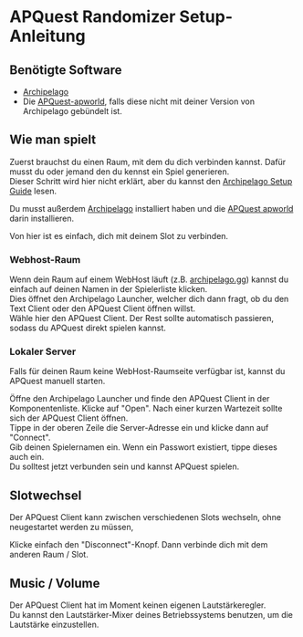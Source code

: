 # APQuest Randomizer Setup-Anleitung

## Benötigte Software

- [Archipelago](github.com/ArchipelagoMW/Archipelago/releases/latest)
- Die [APQuest-apworld](https://github.com/NewSoupVi/Archipelago/releases), 
  falls diese nicht mit deiner Version von Archipelago gebündelt ist.

## Wie man spielt

Zuerst brauchst du einen Raum, mit dem du dich verbinden kannst.
Dafür musst du oder jemand den du kennst ein Spiel generieren.  
Dieser Schritt wird hier nicht erklärt, aber du kannst den
[Archipelago Setup Guide](https://archipelago.gg/tutorial/Archipelago/setup_en#generating-a-game) lesen.

Du musst außerdem [Archipelago](github.com/ArchipelagoMW/Archipelago/releases/latest) installiert haben
und die [APQuest apworld](https://github.com/NewSoupVi/Archipelago/releases) darin installieren.

Von hier ist es einfach, dich mit deinem Slot zu verbinden.

### Webhost-Raum

Wenn dein Raum auf einem WebHost läuft (z.B. [archipelago.gg](archipelago.gg))
kannst du einfach auf deinen Namen in der Spielerliste klicken.  
Dies öffnet den Archipelago Launcher, welcher dich dann fragt,
ob du den Text Client oder den APQuest Client öffnen willst.  
Wähle hier den APQuest Client. Der Rest sollte automatisch passieren, sodass du APQuest direkt spielen kannst.

### Lokaler Server

Falls für deinen Raum keine WebHost-Raumseite verfügbar ist, kannst du APQuest manuell starten.

Öffne den Archipelago Launcher und finde den APQuest Client in der Komponentenliste. Klicke auf "Open".
Nach einer kurzen Wartezeit sollte sich der APQuest Client öffnen.  
Tippe in der oberen Zeile die Server-Adresse ein und klicke dann auf "Connect".  
Gib deinen Spielernamen ein. Wenn ein Passwort existiert, tippe dieses auch ein.  
Du solltest jetzt verbunden sein und kannst APQuest spielen.

## Slotwechsel

Der APQuest Client kann zwischen verschiedenen Slots wechseln, ohne neugestartet werden zu müssen, 

Klicke einfach den "Disconnect"-Knopf. Dann verbinde dich mit dem anderen Raum / Slot.

## Music / Volume

Der APQuest Client hat im Moment keinen eigenen Lautstärkeregler.  
Du kannst den Lautstärker-Mixer deines Betriebssystems benutzen, um die Lautstärke einzustellen.
